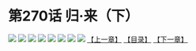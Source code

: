 # 第270话 归·来（下）
![](https://mhpic.xiaomingtaiji.net/comic/D/斗破苍穹拆分版/270话/1.jpg-zymk.middle.webp)
![](https://mhpic.xiaomingtaiji.net/comic/D/斗破苍穹拆分版/270话/2.jpg-zymk.middle.webp)
![](https://mhpic.xiaomingtaiji.net/comic/D/斗破苍穹拆分版/270话/3.jpg-zymk.middle.webp)
![](https://mhpic.xiaomingtaiji.net/comic/D/斗破苍穹拆分版/270话/4.jpg-zymk.middle.webp)
![](https://mhpic.xiaomingtaiji.net/comic/D/斗破苍穹拆分版/270话/5.jpg-zymk.middle.webp)
![](https://mhpic.xiaomingtaiji.net/comic/D/斗破苍穹拆分版/270话/6.jpg-zymk.middle.webp)
![](https://mhpic.xiaomingtaiji.net/comic/D/斗破苍穹拆分版/270话/7.jpg-zymk.middle.webp)
![](https://mhpic.xiaomingtaiji.net/comic/D/斗破苍穹拆分版/270话/8.jpg-zymk.middle.webp)
[【上一章】](./269.md)
[【目录】](./README.md)
[【下一章】](./271.md)
